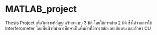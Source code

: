 # MATLAB_project

Thesis Project 
เพื่อวิเคราะห์สัญฐานวิทยาแบบ 3 มิติ โดยใช้ภาพถ่าย 2 มิติ ซึ่งได้จากการใช้ Interferometer
โดยพื้นผิวที่มำการศึกษาเป็นพื้นผิวที่มีการสลักแถบเส้นตรง และอักษร CU
